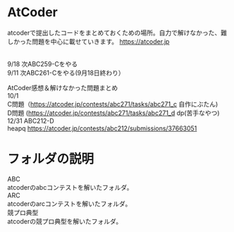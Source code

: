 # AtCoder
atcoderで提出したコードをまとめておくための場所。自力で解けなかった、難しかった問題を中心に載せていきます。
https://atcoder.jp

<br>
9/18 次ABC259-Cをやる<br>
9/11 次ABC261-Cをやる(9月18日終わり）
<br>

AtCoder感想＆解けなかった問題まとめ<br>
10/1 <br>C問題（https://atcoder.jp/contests/abc271/tasks/abc271_c 自作にぶたん)<br>
     D問題 (https://atcoder.jp/contests/abc271/tasks/abc271_d dp(苦手なやつ)<br>
12/31 ABC212-D<br>heapq https://atcoder.jp/contests/abc212/submissions/37663051<br>

# フォルダの説明
ABC
<br>atcoderのabcコンテストを解いたフォルダ。<br>
ARC
<br>atcoderのarcコンテストを解いたフォルダ。<br>
競プロ典型
<br>atcoderの競プロ典型を解いたフォルダ。<br>

